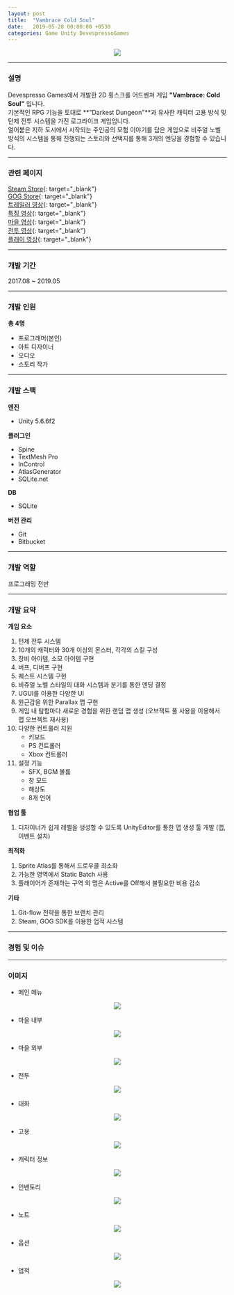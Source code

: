 ```yaml
---
layout: post
title:  "Vambrace Cold Soul"
date:   2019-05-28 00:00:00 +0530
categories: Game Unity DevespressoGames
---
```

  

<center><a href="https://ironkim.github.io/assets/image/project/vambrace/logo.png" target="_blank"><img class="post-img" src="https://ironkim.github.io/assets/image/project/vambrace/logo.png"></a></center>
  

---
### 설명
Devespresso Games에서 개발한 2D 횡스크롤 어드벤쳐 게임 **"Vambrace: Cold Soul"** 입니다.  
기본적인 RPG 기능을 토대로 **"Darkest Dungeon"**과 유사한 캐릭터 고용 방식 및 턴제 전투 시스템을 가진 로그라이크 게임입니다.  
얼어붙은 지하 도시에서 시작되는 주인공의 모험 이야기를 담은 게임으로 비주얼 노벨 방식의 시스템을 통해 진행되는 스토리와 선택지를 통해 3개의 엔딩을 경험할 수 있습니다.

---
### 관련 페이지
[Steam Store][url-steam]{: target="_blank"}  
[GOG Store][url-gog]{: target="_blank"}  
[트레일러 영상][url-trailer]{: target="_blank"}  
[특징 영상][url-feature]{: target="_blank"}  
[마을 영상][url-town]{: target="_blank"}  
[전투 영상][url-combat]{: target="_blank"}  
[플래이 영상][url-play]{: target="_blank"}  

---
### 개발 기간
2017.08 ~ 2019.05

---
### 개발 인원
**총 4명**  
* 프로그래머(본인)
* 아트 디자이너
* 오디오
* 스토리 작가

---
### 개발 스팩
**엔진**  
* Unity 5.6.6f2

**플러그인**  
* Spine
* TextMesh Pro
* InControl
* AtlasGenerator  
* SQLite.net

**DB**
* SQLite  

**버전 관리**  
* Git
* Bitbucket

---
### 개발 역할
프로그래밍 전반

---
### 개발 요약
**게임 요소**
1. 턴제 전투 시스템
2. 10개의 캐릭터와 30개 이상의 몬스터, 각각의 스킬 구성
3. 장비 아이템, 소모 아이템 구현
4. 버프, 디버프 구현
5. 퀘스트 시스템 구현
6. 비쥬얼 노벨 스타일의 대화 시스템과 분기를 통한 엔딩 결정
7. UGUI를 이용한 다양한 UI
8. 원근감을 위한 Parallax 맵 구현
9. 게임 내 탐험마다 새로운 경험을 위한 랜덤 맵 생성 (오브젝트 풀 사용을 이용해서 맵 오브젝트 재사용)
10. 다양한 컨트롤러 지원
    * 키보드
    * PS 컨트롤러
    * Xbox 컨트롤러
11. 설정 기능
    * SFX, BGM 볼륨
    * 창 모드
    * 해상도
    * 8개 언어

**협업 툴** 
1. 디자이너가 쉽게 레벨을 생성할 수 있도록 UnityEditor를 통한 맵 생성 툴 개발 (맵, 이벤트 설치)

**최적화**
1. Sprite Atlas를 통해서 드로우콜 최소화
2. 가능한 영역에서 Static Batch 사용
3. 플래이어가 존재하는 구역 외 맵은 Active를 Off해서 불필요한 비용 감소

**기타**
1. Git-flow 전략을 통한 브랜치 관리
2. Steam, GOG SDK를 이용한 업적 시스템

---
### 경험 및 이슈



---
### 이미지
* 메인 메뉴
<center><a href="https://ironkim.github.io/assets/image/project/vambrace/mainmenu.png" target="_blank"><img class="post-img" src="https://ironkim.github.io/assets/image/project/vambrace/mainmenu.png"></a></center>

* 마을 내부
<center><a href="https://ironkim.github.io/assets/image/project/vambrace/town0.png" target="_blank"><img class="post-img" src="https://ironkim.github.io/assets/image/project/vambrace/town0.png"></a></center>

* 마을 외부
<center><a href="https://ironkim.github.io/assets/image/project/vambrace/town1.png" target="_blank"><img class="post-img" src="https://ironkim.github.io/assets/image/project/vambrace/town1.png"></a></center>

* 전투
<center><a href="https://ironkim.github.io/assets/image/project/vambrace/combat.png" target="_blank"><img class="post-img" src="https://ironkim.github.io/assets/image/project/vambrace/combat.png"></a></center>

* 대화
<center><a href="https://ironkim.github.io/assets/image/project/vambrace/dialogue.png" target="_blank"><img class="post-img" src="https://ironkim.github.io/assets/image/project/vambrace/dialogue.png"></a></center>

* 고용
<center><a href="https://ironkim.github.io/assets/image/project/vambrace/employ.png" target="_blank"><img class="post-img" src="https://ironkim.github.io/assets/image/project/vambrace/employ.png"></a></center>

* 캐릭터 정보
<center><a href="https://ironkim.github.io/assets/image/project/vambrace/bio.png" target="_blank"><img class="post-img" src="https://ironkim.github.io/assets/image/project/vambrace/bio.png"></a></center>

* 인벤토리
<center><a href="https://ironkim.github.io/assets/image/project/vambrace/inventory.png" target="_blank"><img class="post-img" src="https://ironkim.github.io/assets/image/project/vambrace/inventory.png"></a></center>

* 노트
<center><a href="https://ironkim.github.io/assets/image/project/vambrace/note.png" target="_blank"><img class="post-img" src="https://ironkim.github.io/assets/image/project/vambrace/note.png"></a></center>

* 옵션
<center><a href="https://ironkim.github.io/assets/image/project/vambrace/option.png" target="_blank"><img class="post-img" src="https://ironkim.github.io/assets/image/project/vambrace/option.png"></a></center>

* 업적
<center><a href="https://ironkim.github.io/assets/image/project/vambrace/achievement.png" target="_blank"><img class="post-img" src="https://ironkim.github.io/assets/image/project/vambrace/achievement.png"></a></center>

[url-steam]: https://store.steampowered.com/app/904380/Vambrace_Cold_Soul
[url-gog]: https://www.gog.com/game/vambrace_cold_soul
[url-trailer]: https://www.youtube.com/watch?v=iAbsjz1AMB8
[url-feature]: https://youtu.be/VH2GtnaYft8
[url-town]: https://www.youtube.com/watch?v=y2HeLfAQrYk
[url-combat]: https://www.youtube.com/watch?v=C1fLBnosflY
[url-play]: https://www.youtube.com/watch?v=aVg0BLUnitw
